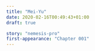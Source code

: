 ```yaml
---
title: "Mei-Yu"
date: 2020-02-16T00:49:43+01:00
draft: true

story: "nemesis-pro"
first-appearance: "Chapter 001"
---
```


